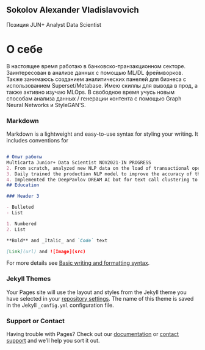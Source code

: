 ## Sokolov Alexander Vladislavovich
Позиция JUN+ Analyst Data Scientist

# О себе
В настоящее время работаю в банковско-транзакционном секторе.  Заинтересован в анализе данных с помощью ML/DL фреймворков.  Также занимаюсь созданием аналитических панелей для бизнеса с использованием Superset/Metabase.  Имею скиллы для вывода  в прод, а также активно изучаю MLOps.  В свободное время учусь новым способам анализа данных /  генерации контента с помощью Graph Neural Networks и StyleGAN'S.

### Markdown

Markdown is a lightweight and easy-to-use syntax for styling your writing. It includes conventions for

```markdown

# Опыт работы
Multicarta Junior+ Data Scientist NOV2021-IN PROGRESS
2. From scratch, analyzed new NLP data on the load of transactional operations in the area of ​​control, by building dashboards, updating in the nature of time in the Superset by ordering the current current load and the amount of free ETH Gas in smart contracts
3. Daily trained the production NLP model to improve the accuracy of the model. Implemented Named Object Recognition (NER) and input data clustering into a production service.
4. Implemented the DeepPavlov DREAM AI bot for text call clustering to increase the productivity of acquiring engineers to speed up ATM service.
## Education

### Header 3

- Bulleted
- List

1. Numbered
2. List

**Bold** and _Italic_ and `Code` text

[Link](url) and ![Image](src)
```

For more details see [Basic writing and formatting syntax](https://docs.github.com/en/github/writing-on-github/getting-started-with-writing-and-formatting-on-github/basic-writing-and-formatting-syntax).

### Jekyll Themes

Your Pages site will use the layout and styles from the Jekyll theme you have selected in your [repository settings](https://github.com/himawariq/cv/settings/pages). The name of this theme is saved in the Jekyll `_config.yml` configuration file.

### Support or Contact

Having trouble with Pages? Check out our [documentation](https://docs.github.com/categories/github-pages-basics/) or [contact support](https://support.github.com/contact) and we’ll help you sort it out.
